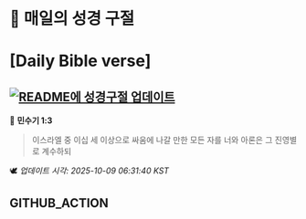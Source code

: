 # 🙏 매일의 성경 구절
# [Daily Bible verse]
## [![README에 성경구절 업데이트](https://github.com/DONGSUKA/first_test/actions/workflows/update-readme-bible.yml/badge.svg)](https://github.com/DONGSUKA/first_test/actions/workflows/update-readme-bible.yml)
<!-- START_BIBLE_VERSE -->
📖 **민수기 1:3**
> 이스라엘 중 이십 세 이상으로 싸움에 나갈 만한 모든 자를 너와 아론은 그 진영별로 계수하되

🕊️ _업데이트 시각: 2025-10-09 06:31:40 KST_
  <!-- END_BIBLE_VERSE -->
## GITHUB_ACTION
